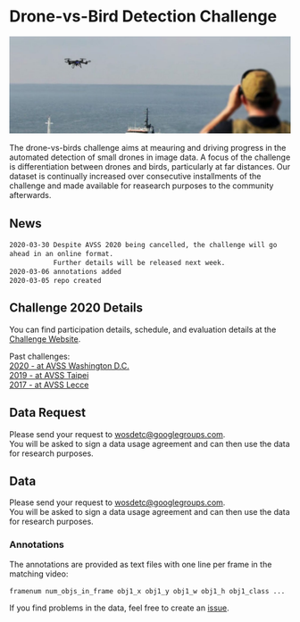 # Drone-vs-Bird Detection Challenge


<div align="center">
  <img src="images/drone14.jpg"/>
</div>

The drone-vs-birds challenge aims at meauring and driving progress in the automated detection of small drones in image data.
A focus of the challenge is differentiation between drones and birds, particularly at far distances.
Our dataset is continually increased over consecutive installments of the challenge and made available for reasearch purposes to the community afterwards.  



## News

```
2020-03-30 Despite AVSS 2020 being cancelled, the challenge will go ahead in an online format.
           Further details will be released next week.
2020-03-06 annotations added
2020-03-05 repo created
```

## Challenge 2020 Details

You can find participation details, schedule, and evaluation details at the [Challenge Website](https://wosdetc2020.wordpress.com/drone-vs-bird-detection-challenge/).  
  
Past challenges:  
[2020 - at AVSS Washington D.C.](https://wosdetc2020.wordpress.com/drone-vs-bird-detection-challenge/)  
[2019 - at AVSS Taipei](https://wosdetc2019.wordpress.com/challenge/)  
[2017 - at AVSS Lecce](https://wosdetc.wordpress.com/challenge/)  

## Data Request

Please send your request to [wosdetc@googlegroups.com](mailto:wosdetc@googlegroups.com).  
You will be asked to sign a data usage agreement and can then use the data for research purposes.  
## Data

Please send your request to [wosdetc@googlegroups.com](mailto:wosdetc@googlegroups.com).  
You will be asked to sign a data usage agreement and can then use the data for research purposes.  

### Annotations
The annotations are provided as text files with one line per frame in the matching video:  
```
framenum num_objs_in_frame obj1_x obj1_y obj1_w obj1_h obj1_class ...
```  
If you find problems in the data, feel free to create an [issue](https://github.com/wosdetc/challenge/issues).

